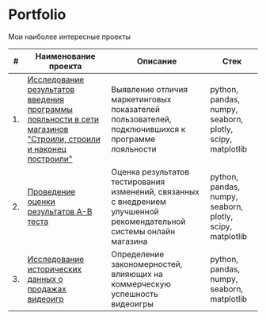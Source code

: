 # Portfolio

Мои наиболее интересные проекты

| #    | Наименование проекта                | Описание                                                     | Стек                                                         |
| ---- | ------------------------------------------------------------ | ------------------------------------------------------------ | ------------------------------------------------------------ |
| 1.   | [Исследование результатов введения программы лояльности в сети магазинов "Строили, строили и наконец построили"](https://github.com/rp-2023/portfolio/tree/main/retail_loyalty_program) | Выявление отличия маркетинговых показателей пользователей, подключившихся к программе лояльности | python, pandas, numpy, seaborn, plotly, scipy, matplotlib       |
| 2.   | [Проведение оценки результатов A-B теста](https://github.com/rp-2023/portfolio/tree/main/online_purchases_ab_test) | Оценка результатов тестирования изменений, связанных с внедрением улучшенной рекомендательной системы онлайн магазина |  python, pandas, numpy, seaborn, plotly, scipy, matplotlib |
| 3.   | [Исследование исторических данных о продажах видеоигр](https://github.com/rp-2023/portfolio/tree/main/videogames_analysis) |  Определение закономерностей, влияющих на коммерческую успешность видеоигры             | python, pandas, numpy, seaborn, matplotlib |
